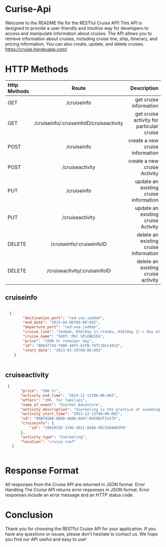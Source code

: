 # Curise-Api
Welcome to the README file for the RESTful Cruise API!
This API is designed to provide a user-friendly and intuitive way for developers to access and manipulate information about cruises. The API allows you to retrieve information about cruises, including cruise line, ship, itinerary, and pricing information. You can also create, update, and delete cruises.
</br> https://cruise.herokuapp.com/

# HTTP Methods
| Http Methods |           Route            | Description |
| :---         |     :---:                  |          ---: |
| GET          | /cruiseinfo                | get cruise information |
| GET          | /cruiseinfo/:cruiseinfoID/cruiseactivity | get cruise activity for particular cruise |
| POST         | /cruiseinfo                | create a new cruise information |
| POST         | /cruiseactivity | create a new cruise Activity |
| PUT          | /cruiseinfo | update an existing cruise information |
| PUT          | /cruiseactivity  | update an existing cruise Activity |
| DELETE       | /cruiseinfo/:cruiseinfoID  | delete an existing cruise information |
| DELETE       | /cruiseactivity/:cruiseinfoID  |delete an existing cruise activity |


## cruiseinfo
```json

  {
        "destination_port": "red-sea-jeddah",
        "end_date": "2023-04-06T00:00:00Z",
        "departure_port": "red-sea-jeddah",
        "cruise_line": "Jeddah, KSA(Day 1)->Yanbu, KSA(Day 2)-> Day at Sea(Day 3)->Sokhna Port, Egypt(Day 4)->Safaga, Egypt(Day 5)->Aqaba(petra), Jordan(Day 6)-> Day at Sea(Day 7)-> Jeddah, KSA(Day 8)",
        "cruise_name": "SHIP: MSC SPLENDIDA",
        "price": "1500 Sr room/per day",
        "id": "BD647744-70B0-4AF5-A1FB-747C10CC44CA",
        "start_date": "2023-03-29T00:00:00Z"
    }
    
 ```
 ## cruiseactivity
 ```json
  {
        "price": "100 Sr",
        "activity_end_time": "2023-12-13T00:00:00Z",
        "offers": "20%  for families",
        "name_of_event": "Snorkel Adventure",
        "activity_description": "Snorkeling is the practice of swimming on or through a body of water while equipped with a diving mask, a shaped breathing tube called a snorkel, and usually swimfins.",
        "activity_start_time": "2023-12-13T00:00:00Z",
        "id": "8ABFA5BA-AB8D-4BAD-8847-0859D2F3247D",
        "cruiseinfo": {
            "id": "19010CEE-3396-4D11-84AD-98C558A6B3FB"
        },
        "activity_type": "Snorkeling",
        "location": "cruise roof"
    }
    
 ```


# Response Format
All responses from the Cruise API are returned in JSON format.
Error Handling
The Cruise API returns error responses in JSON format. Error responses include an error message and an HTTP status code.

# Conclusion
Thank you for choosing the RESTful Cruise API for your application. If you have any questions or issues, please don't hesitate to contact us. We hope you find our API useful and easy to use!
